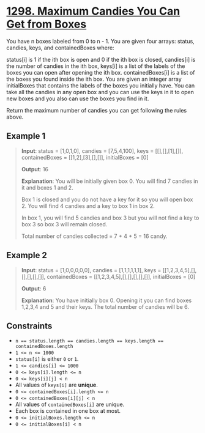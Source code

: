 # [1298. Maximum Candies You Can Get from Boxes](https://leetcode.com/problems/maximum-candies-you-can-get-from-boxes)

You have n boxes labeled from 0 to n - 1. You are given four arrays: status, candies, keys, and containedBoxes where:

status[i] is 1 if the ith box is open and 0 if the ith box is closed,
candies[i] is the number of candies in the ith box,
keys[i] is a list of the labels of the boxes you can open after opening the ith box.
containedBoxes[i] is a list of the boxes you found inside the ith box.
You are given an integer array initialBoxes that contains the labels of the boxes you initially have. You can take all the candies in any open box and you can use the keys in it to open new boxes and you also can use the boxes you find in it.

Return the maximum number of candies you can get following the rules above.

## Example 1

> **Input**: status = [1,0,1,0], candies = [7,5,4,100], keys = [[],[],[1],[]], containedBoxes = [[1,2],[3],[],[]], initialBoxes = [0]
>
> **Output**: 16
>
> **Explanation**: You will be initially given box 0. You will find 7 candies in it and boxes 1 and 2.
>
> Box 1 is closed and you do not have a key for it so you will open box 2. You will find 4 candies and a key to box 1 in box 2.
>
>In box 1, you will find 5 candies and box 3 but you will not find a key to box 3 so box 3 will remain closed.
>
> Total number of candies collected = 7 + 4 + 5 = 16 candy.

## Example 2

> **Input**: status = [1,0,0,0,0,0], candies = [1,1,1,1,1,1], keys = [[1,2,3,4,5],[],[],[],[],[]], containedBoxes = [[1,2,3,4,5],[],[],[],[],[]], initialBoxes = [0]
>
> **Output**: 6
>
> **Explanation**: You have initially box 0. Opening it you can find boxes 1,2,3,4 and 5 and their keys.
The total number of candies will be 6.

## Constraints

- `n == status.length == candies.length == keys.length == containedBoxes.length`
- `1 <= n <= 1000`
- `status[i]` is either `0` or `1`.
- `1 <= candies[i] <= 1000`
- `0 <= keys[i].length <= n`
- `0 <= keys[i][j] < n`
- All values of `keys[i]` are **unique**.
- `0 <= containedBoxes[i].length <= n`
- `0 <= containedBoxes[i][j] < n`
- All values of `containedBoxes[i]` are unique.
- Each box is contained in one box at most.
- `0 <= initialBoxes.length <= n`
- `0 <= initialBoxes[i] < n`